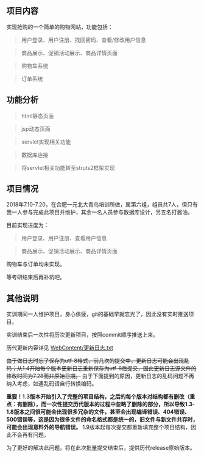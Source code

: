 ## 项目内容
实现抢购的一个简单的购物网站，功能包括：

> 用户登录、用户注册、找回密码、查看/修改用户信息

> 商品展示、促销活动展示、商品详情页面

> 购物车系统

> 订单系统

## 功能分析
> html静态页面

> jsp动态页面

> servlet实现相关功能

> 数据库连接

> 将servlet相关功能转至struts2框架实现

## 项目情况
2018年7.10-7.20，在合肥一元北大青鸟培训所做，属第六组，组员共7人，但只有我一人参与完成此项目并维护，其余一名人员参与数据库设计，另五名打酱油。

目前实现进度为：

> 用户登录、用户注册、查看用户信息

> 商品展示、促销活动展示、商品详情页面

购物车与订单均未实现。

等考研结束后再补坑吧。

## 其他说明
实训期间一人维护项目，身心俱疲，git的基础早就忘光了，因此没有实时推送项目。

实训结束后一次性将历次更新项目，按照commit顺序推送上来。

历代更新内容详见 [WebContent/更新日志.txt](https://github.com/geeklihui/bdqnpx/blob/master/WebContent/%E6%9B%B4%E6%96%B0%E6%97%A5%E5%BF%97.txt)

~~由于做日志时忘了保存为utf-8格式，前几次的提交中，更新日志可能会出现乱码；从1.4开始每个版本更新日志重新保存为utf-8后提交，因此更新日志源文件的修改时间为7.28而非原始日期。~~
由于下面提到的原因，更新日志的乱码问题不再纳入考虑，如遇乱码请自行转换编码。

**重要！1.3版本开始引入了完整的项目结构，之后的每个版本对结构都有删改（重点：有删除），而一次性提交历代版本的过程中忽略了删除的部分，所以导致1.3-1.8版本之间很可能会出现很多冗杂的文件，甚至会出现编译错误、404错误、500错误等，这是因为很多文件的命名格式都是统一的，旧文件与新文件共存时，可能会出现意料外的导航错误。** 1.9版本起每次提交都重新填充整个项目结构，因此不会再有问题。

为了更好的解决此问题，将在此次批量提交结束后，提供历代release原始版本。